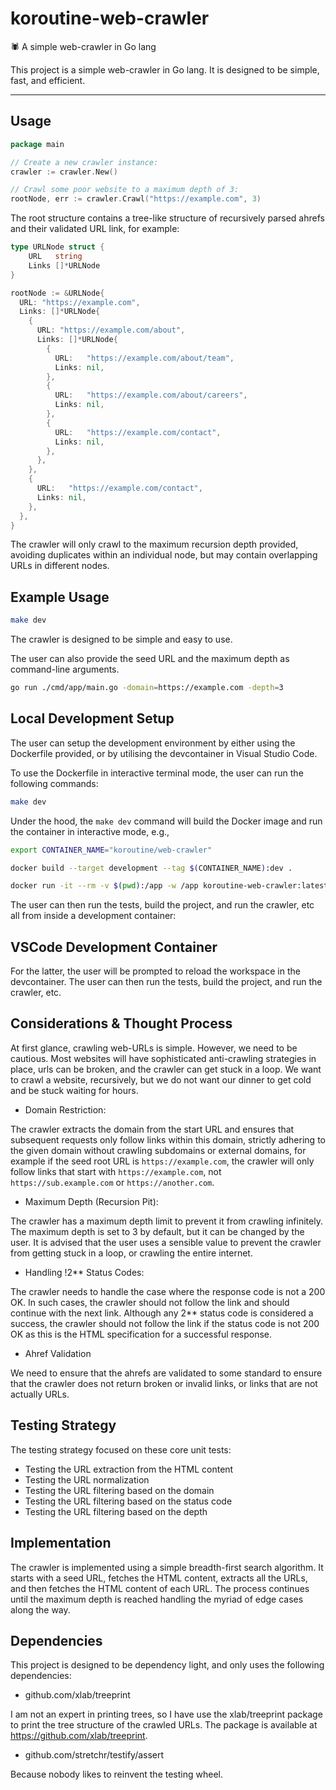 # koroutine-web-crawler

🕷️ A simple web-crawler in Go lang

This project is a simple web-crawler in Go lang. It is designed to be simple, fast, and efficient.

---

## Usage

```go
package main

// Create a new crawler instance:
crawler := crawler.New()

// Crawl some poor website to a maximum depth of 3:
rootNode, err := crawler.Crawl("https://example.com", 3)
```

The root structure contains a tree-like structure of recursively parsed ahrefs and their validated URL link, for example:

```go
type URLNode struct {
	URL   string
	Links []*URLNode
}

rootNode := &URLNode{
  URL: "https://example.com",
  Links: []*URLNode{
    {
      URL: "https://example.com/about",
      Links: []*URLNode{
        {
          URL:   "https://example.com/about/team",
          Links: nil,
        },
        {
          URL:   "https://example.com/about/careers",
          Links: nil,
        },
        {
          URL:   "https://example.com/contact",
          Links: nil,
        },
      },
    },
    {
      URL:   "https://example.com/contact",
      Links: nil,
    },
  },
}
```

The crawler will only crawl to the maximum recursion depth provided, avoiding duplicates within an individual node, but may contain overlapping URLs in different nodes.

## Example Usage

```bash
make dev
```

The crawler is designed to be simple and easy to use. 

The user can also provide the seed URL and the maximum depth as command-line arguments.

```bash
go run ./cmd/app/main.go -domain=https://example.com -depth=3
```

## Local Development Setup

The user can setup the development environment by either using the Dockerfile provided, or by utilising the devcontainer in Visual Studio Code.

To use the Dockerfile in interactive terminal mode, the user can run the following commands:

```bash
make dev
```

Under the hood, the `make dev` command will build the Docker image and run the container in interactive mode, e.g.,

```bash
export CONTAINER_NAME="koroutine/web-crawler"

docker build --target development --tag $(CONTAINER_NAME):dev .

docker run -it --rm -v $(pwd):/app -w /app koroutine-web-crawler:latest
```

The user can then run the tests, build the project, and run the crawler, etc all from inside a development container:

## VSCode Development Container

For the latter, the user will be prompted to reload the workspace in the devcontainer. The user can then run the tests, build the project, and run the crawler, etc.

## Considerations & Thought Process

At first glance, crawling web-URLs is simple. However, we need to be cautious. Most websites will have sophisticated anti-crawling strategies in place, urls can be broken, and the crawler can get stuck in a loop. We want to crawl a website, recursively, but we do not want our dinner to get cold and be stuck waiting for hours. 

- Domain Restriction: 

The crawler extracts the domain from the start URL and ensures that subsequent requests only follow links within this domain, strictly adhering to the given domain without crawling subdomains or external domains, for example if the seed root URL is `https://example.com`, the crawler will only follow links that start with `https://example.com`, not `https://sub.example.com` or `https://another.com`.

- Maximum Depth (Recursion Pit):

The crawler has a maximum depth limit to prevent it from crawling infinitely. The maximum depth is set to 3 by default, but it can be changed by the user. It is advised that the user uses a sensible value to prevent the crawler from getting stuck in a loop, or crawling the entire internet.

- Handling !2** Status Codes:

The crawler needs to handle the case where the response code is not a 200 OK. In such cases, the crawler should not follow the link and should continue with the next link. Although any 2** status code is considered a success, the crawler should not follow the link if the status code is not 200 OK as this is the HTML specification for a successful response.

- Ahref Validation

We need to ensure that the ahrefs are validated to some standard to ensure that the crawler does not return broken or invalid links, or links that are not actually URLs.

## Testing Strategy

The testing strategy focused on these core unit tests:

- Testing the URL extraction from the HTML content
- Testing the URL normalization
- Testing the URL filtering based on the domain
- Testing the URL filtering based on the status code
- Testing the URL filtering based on the depth

## Implementation

The crawler is implemented using a simple breadth-first search algorithm. It starts with a seed URL, fetches the HTML content, extracts all the URLs, and then fetches the HTML content of each URL. The process continues until the maximum depth is reached handling the myriad of edge cases along the way.

## Dependencies

This project is designed to be dependency light, and only uses the following dependencies:

- github.com/xlab/treeprint

I am not an expert in printing trees, so I have use the xlab/treeprint package to print the tree structure of the crawled URLs. The package is available at https://github.com/xlab/treeprint.

- github.com/stretchr/testify/assert

Because nobody likes to reinvent the testing wheel.